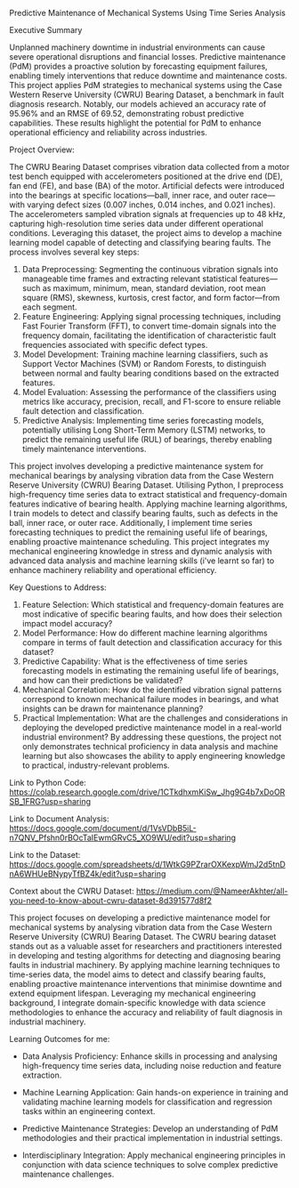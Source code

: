 Predictive Maintenance of Mechanical Systems Using Time Series Analysis

Executive Summary

Unplanned machinery downtime in industrial environments can cause severe operational disruptions and financial losses. Predictive maintenance (PdM) provides a proactive solution by forecasting equipment failures, enabling timely interventions that reduce downtime and maintenance costs. This project applies PdM strategies to mechanical systems using the Case Western Reserve University (CWRU) Bearing Dataset, a benchmark in fault diagnosis research. Notably, our models achieved an accuracy rate of 95.96% and an RMSE of 69.52, demonstrating robust predictive capabilities. These results highlight the potential for PdM to enhance operational efficiency and reliability across industries.

Project Overview:

The CWRU Bearing Dataset comprises vibration data collected from a motor test bench equipped with accelerometers positioned at the drive end (DE), fan end (FE), and base (BA) of the motor. Artificial defects were introduced into the bearings at specific locations—ball, inner race, and outer race—with varying defect sizes (0.007 inches, 0.014 inches, and 0.021 inches). The accelerometers sampled vibration signals at frequencies up to 48 kHz, capturing high-resolution time series data under different operational conditions.
Leveraging this dataset, the project aims to develop a machine learning model capable of detecting and classifying bearing faults. The process involves several key steps:
1.	Data Preprocessing: Segmenting the continuous vibration signals into manageable time frames and extracting relevant statistical features—such as maximum, minimum, mean, standard deviation, root mean square (RMS), skewness, kurtosis, crest factor, and form factor—from each segment.
2.	Feature Engineering: Applying signal processing techniques, including Fast Fourier Transform (FFT), to convert time-domain signals into the frequency domain, facilitating the identification of characteristic fault frequencies associated with specific defect types.
3.	Model Development: Training machine learning classifiers, such as Support Vector Machines (SVM) or Random Forests, to distinguish between normal and faulty bearing conditions based on the extracted features.
4.	Model Evaluation: Assessing the performance of the classifiers using metrics like accuracy, precision, recall, and F1-score to ensure reliable fault detection and classification.
5.	Predictive Analysis: Implementing time series forecasting models, potentially utilising Long Short-Term Memory (LSTM) networks, to predict the remaining useful life (RUL) of bearings, thereby enabling timely maintenance interventions.


This project involves developing a predictive maintenance system for mechanical bearings by analysing vibration data from the Case Western Reserve University (CWRU) Bearing Dataset. Utilising Python, I preprocess high-frequency time series data to extract statistical and frequency-domain features indicative of bearing health. Applying machine learning algorithms, I train models to detect and classify bearing faults, such as defects in the ball, inner race, or outer race. Additionally, I implement time series forecasting techniques to predict the remaining useful life of bearings, enabling proactive maintenance scheduling. This project integrates my mechanical engineering knowledge in stress and dynamic analysis with advanced data analysis and machine learning skills (i've learnt so far) to enhance machinery reliability and operational efficiency.

Key Questions to Address:

1.	Feature Selection: Which statistical and frequency-domain features are most indicative of specific bearing faults, and how does their selection impact model accuracy?
2.	Model Performance: How do different machine learning algorithms compare in terms of fault detection and classification accuracy for this dataset?
3.	Predictive Capability: What is the effectiveness of time series forecasting models in estimating the remaining useful life of bearings, and how can their predictions be validated?
4.	Mechanical Correlation: How do the identified vibration signal patterns correspond to known mechanical failure modes in bearings, and what insights can be drawn for maintenance planning?
5.	Practical Implementation: What are the challenges and considerations in deploying the developed predictive maintenance model in a real-world industrial environment?
By addressing these questions, the project not only demonstrates technical proficiency in data analysis and machine learning but also showcases the ability to apply engineering knowledge to practical, industry-relevant problems.

Link to Python Code: https://colab.research.google.com/drive/1CTkdhxmKiSw_Jhg9G4b7xDoORSB_1FRG?usp=sharing

Link to Document Analysis: https://docs.google.com/document/d/1VsVDbB5iL-n7QNV_Pfshn0rBOcTaIEwmGRvC5_XO9WU/edit?usp=sharing

Link to the Dataset: https://docs.google.com/spreadsheets/d/1WtkG9PZrarOXKexpWmJ2d5tnDnA6WHUeBNypyTfBZ4k/edit?usp=sharing

Context about the CWRU Dataset: https://medium.com/@NameerAkhter/all-you-need-to-know-about-cwru-dataset-8d391577d8f2

This project focuses on developing a predictive maintenance model for mechanical systems by analysing vibration data from the Case Western Reserve University (CWRU) Bearing Dataset. The CWRU bearing dataset stands out as a valuable asset for researchers and practitioners interested in developing and testing algorithms for detecting and diagnosing bearing faults in industrial machinery. By applying machine learning techniques to time-series data, the model aims to detect and classify bearing faults, enabling proactive maintenance interventions that minimise downtime and extend equipment lifespan. Leveraging my mechanical engineering background, I integrate domain-specific knowledge with data science methodologies to enhance the accuracy and reliability of fault diagnosis in industrial machinery. 

Learning Outcomes for me:

- Data Analysis Proficiency: Enhance skills in processing and analysing high-frequency time series data, including noise reduction and feature extraction.

- Machine Learning Application: Gain hands-on experience in training and validating machine learning models for classification and regression tasks within an engineering context.

- Predictive Maintenance Strategies: Develop an understanding of PdM methodologies and their practical implementation in industrial settings.

- Interdisciplinary Integration: Apply mechanical engineering principles in conjunction with data science techniques to solve complex predictive maintenance challenges.

